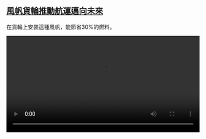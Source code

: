 <!--1693484223000-->
[風帆貨輪推動航運邁向未來](https://www.dw.com/zh/%E9%A2%A8%E5%B8%86%E8%B2%A8%E8%BC%AA%E6%8E%A8%E5%8B%95%E8%88%AA%E9%81%8B%E9%82%81%E5%90%91%E6%9C%AA%E4%BE%86/a-66685256)
------

<p>在貨輪上安裝這種風帆，能節省30%的燃料。</small></p><video src="https://tvdownloaddw-a.akamaihd.net/dwtv_video/flv/vdt_zh/2023/bchi230831_001_shipltrwide_01r_AVC_1280x720.mp4" controls style="width:100%"></video>
